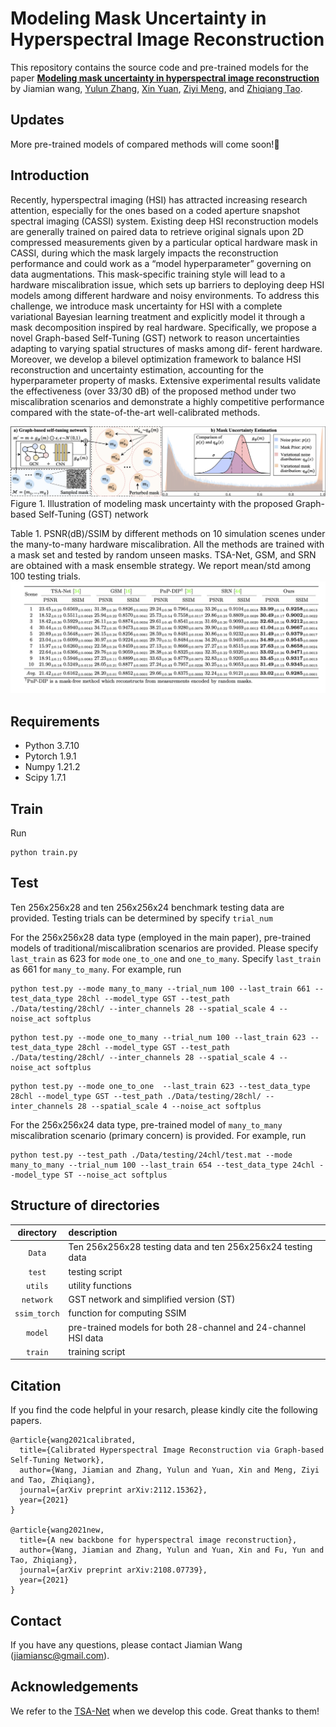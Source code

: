 # Modeling Mask Uncertainty in Hyperspectral Image Reconstruction


This repository contains the source code and pre-trained models for the paper [**Modeling mask uncertainty in hyperspectral image reconstruction**](https://arxiv.org/pdf/2112.15362.pdf) by Jiamian wang, [Yulun Zhang](http://yulunzhang.com/), [Xin Yuan](https://xygroup6.github.io/xygroup/), [Ziyi Meng](https://github.com/mengziyi64), and [Zhiqiang Tao](https://ztao.cc/).

## Updates
More pre-trained models of compared methods will come soon!:rocket:

## Introduction
Recently, hyperspectral imaging (HSI) has attracted increasing research attention, especially for the ones based on a coded aperture snapshot spectral imaging (CASSI) system. Existing deep HSI reconstruction models are generally trained on paired data to retrieve original signals upon 2D compressed measurements given by a particular optical hardware mask in CASSI, during which the mask largely impacts the reconstruction performance and could work as a “model hyperparameter” governing on data augmentations. This mask-specific training style will lead to a hardware miscalibration issue, which sets up barriers to deploying deep HSI models among different hardware and noisy environments. To address this challenge, we introduce mask uncertainty for HSI with a complete variational Bayesian learning treatment and explicitly model it through a mask decomposition inspired by real hardware. Specifically, we propose a novel Graph-based Self-Tuning (GST) network to reason uncertainties adapting to varying spatial structures of masks among dif- ferent hardware. Moreover, we develop a bilevel optimization framework to balance HSI reconstruction and uncertainty estimation, accounting for the hyperparameter property of masks. Extensive experimental results validate the effectiveness (over 33/30 dB) of the proposed method under two miscalibration scenarios and demonstrate a highly competitive performance compared with the state-of-the-art well-calibrated methods.


![RDN](/figure/framework.png)
Figure 1. Illustration of modeling mask uncertainty with the proposed Graph-based Self-Tuning (GST) network

Table 1. PSNR(dB)/SSIM by different methods on 10 simulation scenes under the many-to-many hardware miscalibration. All the methods are trained with a mask set and tested by random unseen masks. TSA-Net, GSM, and SRN are obtained with a mask ensemble strategy. We report mean/std among 100 testing trials.
![RDN](/figure/M2M_tab.png)


## Requirements

* Python 3.7.10
* Pytorch 1.9.1
* Numpy 1.21.2
* Scipy 1.7.1


## Train

Run

```
python train.py
```


## Test

Ten 256x256x28 and ten 256x256x24 benchmark testing data are provided. 
Testing trials can be determined by specify `trial_num`

For the 256x256x28 data type (employed in the main paper), pre-trained models of traditional/miscalibration scenarios are provided. Please specify `last_train` as 623 for `mode` `one_to_one` and `one_to_many`. Specify `last_train` as 661 for `many_to_many`. For example, run

```
python test.py --mode many_to_many --trial_num 100 --last_train 661 --test_data_type 28chl --model_type GST --test_path ./Data/testing/28chl/ --inter_channels 28 --spatial_scale 4 --noise_act softplus
```
```
python test.py --mode one_to_many --trial_num 100 --last_train 623 --test_data_type 28chl --model_type GST --test_path ./Data/testing/28chl/ --inter_channels 28 --spatial_scale 4 --noise_act softplus
```
```
python test.py --mode one_to_one  --last_train 623 --test_data_type 28chl --model_type GST --test_path ./Data/testing/28chl/ --inter_channels 28 --spatial_scale 4 --noise_act softplus
```

For the 256x256x24 data type, pre-trained model of `many_to_many` miscalibration scenario (primary concern) is provided.  For example, run

```
python test.py --test_path ./Data/testing/24chl/test.mat --mode many_to_many --trial_num 100 --last_train 654 --test_data_type 24chl --model_type ST --noise_act softplus 
```



## Structure of directories

| directory  | description  |
| :--------: | :----------- | 
| `Data` | Ten 256x256x28 testing data and ten 256x256x24 testing data | 
| `test`    | testing script |
| `utils`   | utility functions|
| `network`    | GST network and simplified version (ST) |
| `ssim_torch`    | function for computing SSIM |
| `model`      | pre-trained models for both 28-channel and 24-channel HSI data |
| `train`| training script |


## Citation

If you find the code helpful in your resarch, please kindly cite the following papers.
```
@article{wang2021calibrated,
  title={Calibrated Hyperspectral Image Reconstruction via Graph-based Self-Tuning Network},
  author={Wang, Jiamian and Zhang, Yulun and Yuan, Xin and Meng, Ziyi and Tao, Zhiqiang},
  journal={arXiv preprint arXiv:2112.15362},
  year={2021}
}

@article{wang2021new,
  title={A new backbone for hyperspectral image reconstruction},
  author={Wang, Jiamian and Zhang, Yulun and Yuan, Xin and Fu, Yun and Tao, Zhiqiang},
  journal={arXiv preprint arXiv:2108.07739},
  year={2021}
}
```

## Contact

If you have any questions, please contact Jiamian Wang (jiamiansc@gmail.com).



## Acknowledgements

We refer to the [TSA-Net](https://github.com/mengziyi64/TSA-Net) when we develop this code.  Great thanks to them!
